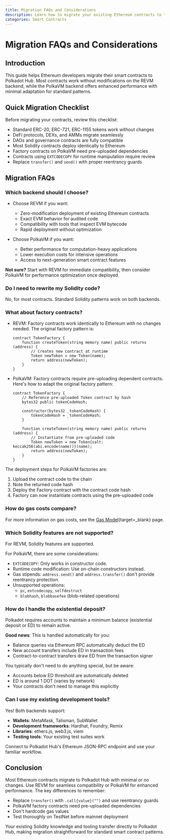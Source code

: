 ```yaml
---
title: Migration FAQs and Considerations
description: Learn how to migrate your existing Ethereum contracts to the Polkadot Hub using REVM and PolkaVM.
categories: Smart Contracts
---
```


# Migration FAQs and Considerations

## Introduction

This guide helps Ethereum developers migrate their smart contracts to Polkadot Hub. Most contracts work without modifications on the REVM backend, while the PolkaVM backend offers enhanced performance with minimal adaptation for standard patterns.

## Quick Migration Checklist

Before migrating your contracts, review this checklist:

- Standard ERC-20, ERC-721, ERC-1155 tokens work without changes
- DeFi protocols, DEXs, and AMMs migrate seamlessly
- DAOs and governance contracts are fully compatible
- Most Solidity contracts deploy identically to Ethereum
- Factory contracts on PolkaVM need pre-uploaded dependencies
- Contracts using `EXTCODECOPY` for runtime manipulation require review
- Replace `transfer()` and `send()` with proper reentrancy guards

## Migration FAQs

### Which backend should I choose?

- Choose REVM if you want:

    - Zero-modification deployment of existing Ethereum contracts
    - Exact EVM behavior for audited code
    - Compatibility with tools that inspect EVM bytecode
    - Rapid deployment without optimization

- Choose PolkaVM if you want:

    - Better performance for computation-heavy applications
    - Lower execution costs for intensive operations
    - Access to next-generation smart contract features

**Not sure?** Start with REVM for immediate compatibility, then consider PolkaVM for performance optimization once deployed.

### Do I need to rewrite my Solidity code?

No, for most contracts. Standard Solidity patterns work on both backends.

### What about factory contracts?

- REVM: Factory contracts work identically to Ethereum with no changes needed. The original factory pattern is:

    ```solidity
    contract TokenFactory {
        function createToken(string memory name) public returns (address) {
            // Creates new contract at runtime
            Token newToken = new Token(name);
            return address(newToken);
        }
    }
    ```

- PolkaVM: Factory contracts require pre-uploading dependent contracts. Here's how to adapt the original factory pattern:

    ```solidity
    contract TokenFactory {
        // Reference pre-uploaded Token contract by hash
        bytes32 public tokenCodeHash;
        
        constructor(bytes32 _tokenCodeHash) {
            tokenCodeHash = _tokenCodeHash;
        }
        
        function createToken(string memory name) public returns (address) {
            // Instantiate from pre-uploaded code
            Token newToken = new Token{salt: keccak256(abi.encode(name))}(name);
            return address(newToken);
        }
    }
    ```

The deployment steps for PolkaVM factories are:

1. Upload the contract code to the chain
2. Note the returned code hash
3. Deploy the Factory contract with the contract code hash
4. Factory can now instantiate contracts using the pre-uploaded code

### How do gas costs compare?

For more information on gas costs, see the [Gas Model](/smart-contracts/for-eth-devs/gas-model){target=\_blank} page.

### Which Solidity features are not supported?

For REVM, Solidity features are supported. 

For PolkaVM, there are some considerations:

- `EXTCODECOPY`: Only works in constructor code.
- Runtime code modification: Use on-chain constructors instead.
- Gas stipends: `address.send()` and `address.transfer()` don't provide reentrancy protection.
- Unsupported operations:
  - `pc`, `extcodecopy`, `selfdestruct`
  - `blobhash`, `blobbasefee` (blob-related operations)

### How do I handle the existential deposit?

Polkadot requires accounts to maintain a minimum balance (existential deposit or ED) to remain active.

**Good news**: This is handled automatically for you:

- Balance queries via Ethereum RPC automatically deduct the ED
- New account transfers include ED in transaction fees
- Contract-to-contract transfers draw ED from the transaction signer

You typically don't need to do anything special, but be aware:

- Accounts below ED threshold are automatically deleted
- ED is around 1 DOT (varies by network)
- Your contracts don't need to manage this explicitly

### Can I use my existing development tools?

Yes! Both backends support:

- **Wallets**: MetaMask, Talisman, SubWallet
- **Development frameworks**: Hardhat, Foundry, Remix
- **Libraries**: ethers.js, web3.js, viem
- **Testing tools**: Your existing test suites work

Connect to Polkadot Hub's Ethereum JSON-RPC endpoint and use your familiar workflow.

## Conclusion

Most Ethereum contracts migrate to Polkadot Hub with minimal or no changes. Use REVM for seamless compatibility or PolkaVM for enhanced performance. The key differences to remember:

- Replace `transfer()` with `.call{value}("")` and use reentrancy guards
- PolkaVM factory contracts need pre-uploaded dependencies
- Don't hardcode gas values
- Test thoroughly on TestNet before mainnet deployment

Your existing Solidity knowledge and tooling transfer directly to Polkadot Hub, making migration straightforward for standard smart contract patterns.